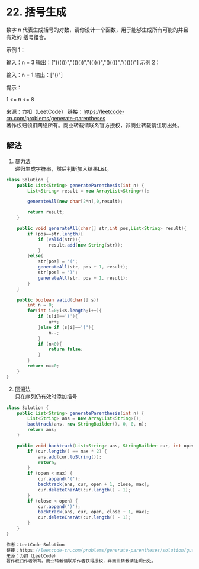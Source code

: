 # 22. 括号生成  
数字 n 代表生成括号的对数，请你设计一个函数，用于能够生成所有可能的并且 有效的 括号组合。

示例 1：

输入：n = 3
输出：["((()))","(()())","(())()","()(())","()()()"]
示例 2：

输入：n = 1
输出：["()"]

提示：

1 <= n <= 8

来源：力扣（LeetCode）
链接：https://leetcode-cn.com/problems/generate-parentheses  
著作权归领扣网络所有。商业转载请联系官方授权，非商业转载请注明出处。

## 解法
1.  暴力法  
递归生成字符串，然后判断加入结果List。
  
```Java
class Solution {
    public List<String> generateParenthesis(int n) {
        List<String> result = new ArrayList<String>();

        generateAll(new char[2*n],0,result);

        return result;
    }

    public void generateAll(char[] str,int pos,List<String> result){
        if (pos==str.length){
            if (valid(str)){
                result.add(new String(str));
            }
        }else{
            str[pos] = '(';
            generateAll(str, pos + 1, result);
            str[pos] = ')';
            generateAll(str, pos + 1, result);
        }
    }

    public boolean valid(char[] s){
        int n = 0;
        for(int i=0;i<s.length;i++){
            if (s[i]=='('){
                n++;
            }else if (s[i]==')'){
                n--;
            }
            if (n<0){
                return false;
            }
        }
        return n==0;
    }
}
```

2. 回溯法  
只在序列仍有效时添加括号  

```Java
class Solution {
    public List<String> generateParenthesis(int n) {
        List<String> ans = new ArrayList<String>();
        backtrack(ans, new StringBuilder(), 0, 0, n);
        return ans;
    }

    public void backtrack(List<String> ans, StringBuilder cur, int open, int close, int max) {
        if (cur.length() == max * 2) {
            ans.add(cur.toString());
            return;
        }
        if (open < max) {
            cur.append('(');
            backtrack(ans, cur, open + 1, close, max);
            cur.deleteCharAt(cur.length() - 1);
        }
        if (close < open) {
            cur.append(')');
            backtrack(ans, cur, open, close + 1, max);
            cur.deleteCharAt(cur.length() - 1);
        }
    }
}

作者：LeetCode-Solution
链接：https://leetcode-cn.com/problems/generate-parentheses/solution/gua-hao-sheng-cheng-by-leetcode-solution/
来源：力扣（LeetCode）
著作权归作者所有。商业转载请联系作者获得授权，非商业转载请注明出处。
```

